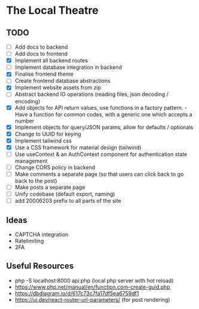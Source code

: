 # The Local Theatre

## TODO

- [ ] Add docs to backend
- [ ] Add docs to frontend
- [x] Implement all backend routes
- [ ] Implement database integration in backend
- [x] Finalise frontend theme
- [ ] Create frontend database abstractions
- [x] Implement website assets from zip
- [ ] Abstract backend IO operations (reading files, json decoding / encoding)
- [x] Add objects for API return values, use functions in a factory pattern. - Have a function for common codes, with a
  generic one which accepts a number
- [x] Implement objects for query/JSON params, allow for defaults / optionals
- [x] Change to UUID for keying
- [x] Implement tailwind css
- [x] Use a CSS framework for material design (tailwind)
- [ ] Use useContext & an AuthContext component for authentication state management
- [ ] Change CORS policy in backend
- [ ] Make comments a separate page (so that users can click back to go back to the post)
- [ ] Make posts a separate page
- [ ] Unify codebase (default export, naming)
- [ ] add 20006203 prefix to all parts of the site

## Ideas

- CAPTCHA integration
- Ratelimiting
- 2FA

## Useful Resources

- php -S localhost:8000 api.php (local php server with hot reload)
- https://www.php.net/manual/en/function.com-create-guid.php
- https://dbdiagram.io/d/617c73c7fa17df5ea6759df1
- https://ui.dev/react-router-url-parameters/ (for post rendering)

